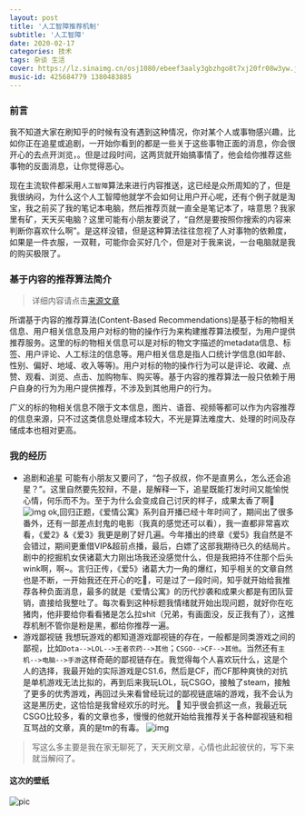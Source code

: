 ```yaml
---
layout: post
title: '人工智障推荐机制'
subtitle: '人工智障'
date: 2020-02-17
categories: 技术
tags: 杂谈 生活
cover: https://lz.sinaimg.cn/osj1080/ebeef3aaly3gbzhgo8t7xj20fr08w3yw.jpg
music-id: 425684779 1380483885
---
```


### 前言
我不知道大家在刷知乎的时候有没有遇到这种情况，你对某个人或事物感兴趣，比如你正在追星或追剧，一开始你看到的都是一些关于这些事物正面的消息，你会很开心的去点开浏览，。但是过段时间，这两货就开始搞事情了，他会给你推荐这些事物的反面消息，让你觉得恶心。

现在主流软件都采用```人工智障```算法来进行内容推送，这已经是众所周知的了，但是我很纳闷，为什么这个人工智障他就学不会如何让用户开心呢，还有个例子就是淘宝，我之前买了我的笔记本电脑，然后推荐页就一直全是笔记本了，啥意思？我家里有矿，天天买电脑？这里可能有小朋友要说了，“自然是要按照你搜索的内容来判断你喜欢什么啊”。是这样没错，但是这种算法往往忽视了人对事物的依赖度，如果是一件衣服，一双鞋，可能你会买好几个，但是对于我来说，一台电脑就是我的购买极限了。

### 基于内容的推荐算法简介
> 详细内容请点击[来源文章](https://zhuanlan.zhihu.com/p/80068528)

所谓基于内容的推荐算法(Content-Based Recommendations)是基于标的物相关信息、用户相关信息及用户对标的物的操作行为来构建推荐算法模型，为用户提供推荐服务。这里的标的物相关信息可以是对标的物文字描述的metadata信息、标签、用户评论、人工标注的信息等。用户相关信息是指人口统计学信息(如年龄、性别、偏好、地域、收入等等)。用户对标的物的操作行为可以是评论、收藏、点赞、观看、浏览、点击、加购物车、购买等。基于内容的推荐算法一般只依赖于用户自身的行为为用户提供推荐，不涉及到其他用户的行为。

广义的标的物相关信息不限于文本信息，图片、语音、视频等都可以作为内容推荐的信息来源，只不过这类信息处理成本较大，不光是算法难度大、处理的时间及存储成本也相对更高。

### 我的经历
* 追剧和追星
可能有小朋友又要问了，“包子叔叔，你不是直男么，怎么还会追星？”。这里自然要先狡辩，不是，是解释一下，追星既能打发时间又能愉悦心情，何乐而不为。至于为什么会变成自己讨厌的样子，成果太香了啊🤪
![img](https://lz.sinaimg.cn/osj1080/ebeef3aaly3gbzi2chuapj20zk0nsdio.jpg)
ok,回归正题，《爱情公寓》系列自开播已经十年时间了，期间出了很多番外，还有一部差点封鬼的电影（我真的感觉还可以看），我一直都非常喜欢看，《爱2》&《爱3》我更是刷了好几遍。今年播出的终章《爱5》我自然是不会错过，期间更重借VIP&超前点播，最后，白嫖了这部我期待已久的结局片。剧中的挖掘机女侠诸葛大力刚出场我还没感觉什么，但是我把持不住那个后头wink啊，啊~。言归正传，《爱5》诸葛大力一角的爆红，知乎相关的文章自然也是不断，一开始我还在开心的吃🍉，可是过了一段时间，知乎就开始给我推荐各种负面消息，最多的就是《爱情公寓》的历代抄袭和成果火都是有团队营销，直接给我整吐了。每次看到这种标题我情绪就开始出现问题，就好你在吃猪肉，他非要给你看看猪是怎么拉shit（兄弟，有画面没，反正我有了），这推荐机制不管你是粉是黑，都给你推荐一遍。
* 游戏鄙视链
我想玩游戏的都知道游戏鄙视链的存在，一般都是同类游戏之间的鄙视，比如```Dota-->LOL-->王者农药-->其他```；```CSGO-->CF-->其他```。当然还有```主机-->电脑-->手游```这样奇葩的鄙视链存在。我觉得每个人喜欢玩什么，这是个人的选择，我最开始的实际游戏是CS1.6，然后是CF，而CF那种爽快的对抗是单机游戏无法比拟的，再到后来我玩LOL，玩CSGO，接触了steam，接触了更多的优秀游戏，再回过头来看曾经玩过的鄙视链底端的游戏，我不会认为这是黑历史，这恰恰是我曾经欢乐的时光。
🚧
知乎很会抓这一点，我最近玩CSGO比较多，看的文章也多，慢慢的他就开始给我推荐关于各种鄙视链和相互骂战的文章，真的是tm的有毒。
![img](https://lz.sinaimg.cn/osj1080/ebeef3aaly3gbzirglelcj208x08wjrm.jpg)



> 写这么多主要是我在家无聊死了，天天刷文章，心情也此起彼伏的，写下来就当解闷了。

#### 这次的壁纸
![pic](https://lz.sinaimg.cn/osj1080/ebeef3aaly3gbzivyb2xwj20td135ad7.jpg)

